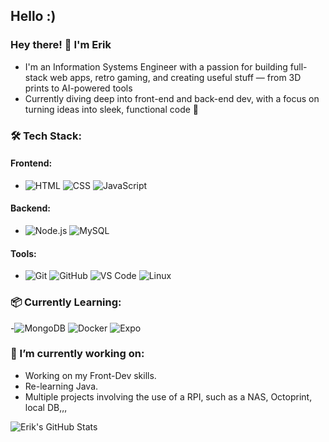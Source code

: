 ## Hello :)

### Hey there! 👋 I'm Erik
- I'm an Information Systems Engineer with a passion for building full-stack web apps, retro gaming, and creating useful stuff — from 3D prints to AI-powered tools
- Currently diving deep into front-end and back-end dev, with a focus on turning ideas into sleek, functional code 🚀

### 🛠️ Tech Stack:
#### Frontend:
- ![HTML](https://img.shields.io/badge/-HTML5-E34F26?logo=html5&logoColor=white&style=for-the-badge)
![CSS](https://img.shields.io/badge/-CSS3-1572B6?logo=css3&logoColor=white&style=for-the-badge)
![JavaScript](https://img.shields.io/badge/-JavaScript-F7DF1E?logo=javascript&logoColor=black&style=for-the-badge)

#### Backend:
- ![Node.js](https://img.shields.io/badge/-Node.js-339933?logo=nodedotjs&logoColor=white&style=for-the-badge)
![MySQL](https://img.shields.io/badge/-MySQL-4479A1?logo=mysql&logoColor=white&style=for-the-badge)

#### Tools:
- ![Git](https://img.shields.io/badge/-Git-F05032?logo=git&logoColor=white&style=for-the-badge)
![GitHub](https://img.shields.io/badge/-GitHub-181717?logo=github&logoColor=white&style=for-the-badge)
![VS Code](https://img.shields.io/badge/-VS_Code-007ACC?logo=visualstudiocode&logoColor=white&style=for-the-badge)
![Linux](https://img.shields.io/badge/-Linux-FCC624?logo=linux&logoColor=black&style=for-the-badge)


### 📦 Currently Learning:
-![MongoDB](https://img.shields.io/badge/-MongoDB-47A248?logo=mongodb&logoColor=white&style=for-the-badge)
![Docker](https://img.shields.io/badge/-Docker-2496ED?logo=docker&logoColor=white&style=for-the-badge)
![Expo](https://img.shields.io/badge/-Expo-000020?logo=expo&logoColor=white&style=for-the-badge)


### 🌱 I’m currently working on:
- Working on my Front-Dev skills.
- Re-learning Java.
- Multiple projects involving the use of a RPI, such as a NAS, Octoprint, local DB,,,


![Erik's GitHub Stats](https://github-readme-stats.vercel.app/api?username=yop-me&show_icons=true&theme=radical)


<!--
**yop-me/yop-me** is a ✨ _special_ ✨ repository because its `README.md` (this file) appears on your GitHub profile.

Here are some ideas to get you started:

- 🔭 I’m currently working on ...
- 🌱 I’m currently learning ...
- 👯 I’m looking to collaborate on ...
- 🤔 I’m looking for help with ...
- 💬 Ask me about ...
- 📫 How to reach me: ...
- 😄 Pronouns: ...
- ⚡ Fun fact: ...
-->
